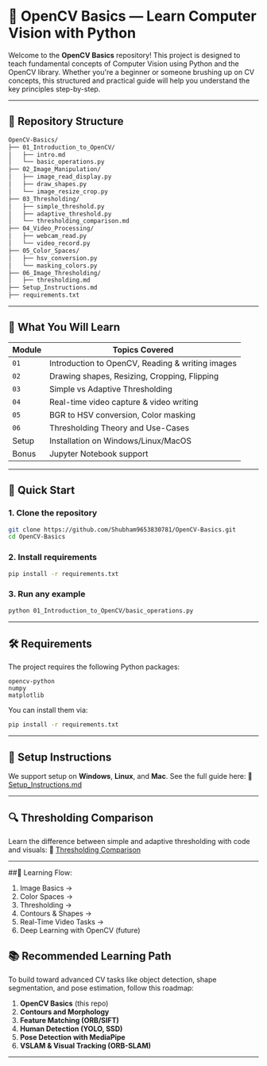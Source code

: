 
# 🧠 OpenCV Basics — Learn Computer Vision with Python

Welcome to the **OpenCV Basics** repository! This project is designed to teach fundamental concepts of Computer Vision using Python and the OpenCV library. Whether you're a beginner or someone brushing up on CV concepts, this structured and practical guide will help you understand the key principles step-by-step.

---

## 📂 Repository Structure

```bash
OpenCV-Basics/
├── 01_Introduction_to_OpenCV/
│   ├── intro.md
│   └── basic_operations.py
├── 02_Image_Manipulation/
│   ├── image_read_display.py
│   ├── draw_shapes.py
│   └── image_resize_crop.py
├── 03_Thresholding/
│   ├── simple_threshold.py
│   ├── adaptive_threshold.py
│   └── thresholding_comparison.md
├── 04_Video_Processing/
│   ├── webcam_read.py
│   └── video_record.py
├── 05_Color_Spaces/
│   ├── hsv_conversion.py
│   └── masking_colors.py
├── 06_Image_Thresholding/
│   ├── thresholding.md
├── Setup_Instructions.md
├── requirements.txt
```

---

## 📌 What You Will Learn

| Module | Topics Covered                                   |
| ------ | ------------------------------------------------ |
| `01`   | Introduction to OpenCV, Reading & writing images |
| `02`   | Drawing shapes, Resizing, Cropping, Flipping     |
| `03`   | Simple vs Adaptive Thresholding                  |
| `04`   | Real-time video capture & video writing          |
| `05`   | BGR to HSV conversion, Color masking             |
| `06`   | Thresholding Theory and Use-Cases                |
| Setup  | Installation on Windows/Linux/MacOS              |
| Bonus  | Jupyter Notebook support                         |

---

## 🚀 Quick Start

### 1. Clone the repository

```bash
git clone https://github.com/Shubham9653830781/OpenCV-Basics.git
cd OpenCV-Basics
```

### 2. Install requirements

```bash
pip install -r requirements.txt
```

### 3. Run any example

```bash
python 01_Introduction_to_OpenCV/basic_operations.py
```

---

## 🛠️ Requirements

The project requires the following Python packages:

```
opencv-python
numpy
matplotlib
```

You can install them via:

```bash
pip install -r requirements.txt
```

---

## 🧰 Setup Instructions

We support setup on **Windows**, **Linux**, and **Mac**. See the full guide here:
📄 [Setup\_Instructions.md](./opencv-basics-guide/opencv-basics-guide/setup_instructions.md)

---

## 🔍 Thresholding Comparison

Learn the difference between simple and adaptive thresholding with code and visuals:
📄 [Thresholding Comparison](./06_Image_Thresholding/thresholding.md)

---

##🧭 Learning Flow:
1. Image Basics → 
2. Color Spaces → 
3. Thresholding → 
4. Contours & Shapes → 
5. Real-Time Video Tasks →
6. Deep Learning with OpenCV (future)


## 📚 Recommended Learning Path

To build toward advanced CV tasks like object detection, shape segmentation, and pose estimation, follow this roadmap:

1. **OpenCV Basics** (this repo)
2. **Contours and Morphology**
3. **Feature Matching (ORB/SIFT)**
4. **Human Detection (YOLO, SSD)**
5. **Pose Detection with MediaPipe**
6. **VSLAM & Visual Tracking (ORB-SLAM)**


---

